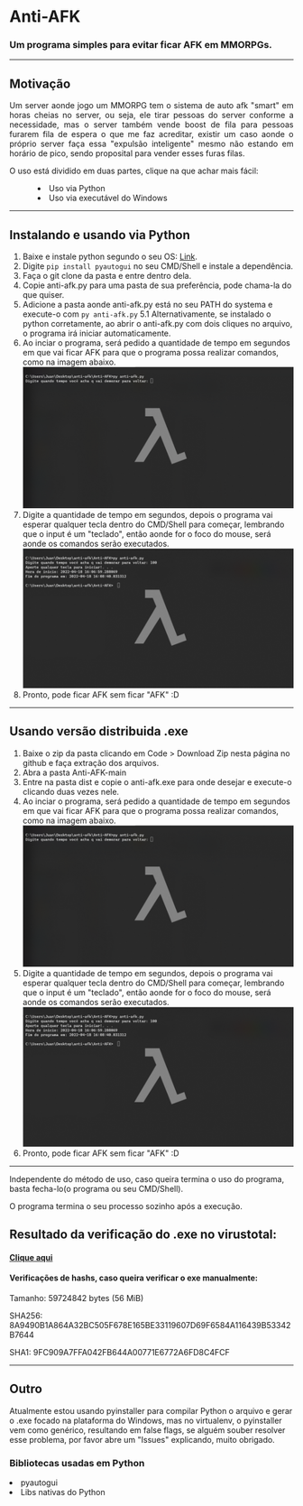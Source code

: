 <h1>Anti-AFK</h1>
<h3>Um programa simples para evitar ficar AFK em MMORPGs.</h3>

---
<h2>Motivação</h2>

<p style="text-align:justify">Um server aonde jogo um MMORPG tem o sistema de auto afk "smart" em horas cheias no server, ou seja, ele tirar pessoas do server conforme a necessidade, mas o server também vende boost de fila para pessoas furarem fila de espera o que me faz acreditar, existir um caso aonde o próprio server faça essa "expulsão inteligente" mesmo não estando em horário de pico, sendo proposital para vender esses furas filas.</p>
<p>O uso está dividido em duas partes, clique na que achar mais fácil:</p>
<li style="margin-left: 50px"><a ref="#py">Uso via Python</a></li>
<li style="margin-left: 50px"><a ref="#exe">Uso via executável do Windows</a></li>


---
<h2 id="py"> Instalando e usando via Python </h2>

1. Baixe e instale python segundo o seu OS: [Link](https://www.python.org).
2. Digite ```pip install pyautogui``` no seu CMD/Shell e instale a dependência.
3. Faça o git clone da pasta e entre dentro dela.
4. Copie anti-afk.py para uma pasta de sua preferência, pode chama-la do que quiser. 
5. Adicione a pasta aonde anti-afk.py está no seu PATH do systema e execute-o com ```py anti-afk.py```
  5.1 Alternativamente, se instalado o python corretamente, ao abrir o anti-afk.py com dois cliques no arquivo, o programa irá iniciar automaticamente.
6. Ao inciar o programa, será pedido a quantidade de tempo em segundos em que vai ficar AFK para que o programa possa realizar comandos, como na imagem abaixo.
![alt text](./img/1.png)
7. Digite a quantidade de tempo em segundos, depois o programa vai esperar qualquer tecla dentro do CMD/Shell para começar, lembrando que o input é um "teclado", então aonde for o foco do mouse, será aonde os comandos serão executados.
![alt text](./img/2.png)
8. Pronto, pode ficar AFK sem ficar "AFK" :D

---
<h2 id="exe"> Usando versão distribuida .exe </h2>

1. Baixe o zip da pasta clicando em Code > Download Zip nesta página no github e faça extração dos arquivos.
2. Abra a pasta Anti-AFK-main
3. Entre na pasta dist e copie o anti-afk.exe para onde desejar e execute-o clicando duas vezes nele.
4. Ao inciar o programa, será pedido a quantidade de tempo em segundos em que vai ficar AFK para que o programa possa realizar comandos, como na imagem abaixo.
![alt text](./img/1.png)
5. Digite a quantidade de tempo em segundos, depois o programa vai esperar qualquer tecla dentro do CMD/Shell para começar, lembrando que o input é um "teclado", então aonde for o foco do mouse, será aonde os comandos serão executados.
![alt text](./img/2.png)
6. Pronto, pode ficar AFK sem ficar "AFK" :D
---

Independente do método de uso, caso queira termina o uso do programa, basta fecha-lo(o programa ou seu CMD/Shell).

O programa termina o seu processo sozinho após a execução.

## Resultado da verificação do .exe no virustotal:
#### [Clique aqui](https://www.virustotal.com/gui/file/8a9490b1a864a32bc505f678e165be33119607d69f6584a116439b53342b7644)
#### Verificações de hashs, caso queira verificar o exe manualmente:
Tamanho: 59724842 bytes (56 MiB)

SHA256:
8A9490B1A864A32BC505F678E165BE33119607D69F6584A116439B53342B7644

SHA1:
9FC909A7FFA042FB644A00771E6772A6FD8C4FCF

---
## Outro
Atualmente estou usando pyinstaller para compilar Python o arquivo e gerar o .exe focado na plataforma do Windows, mas no virtualenv, o pyinstaller vem como genérico, resultando em false flags, se alguém souber resolver esse problema, por favor abre um "Issues" explicando, muito obrigado.

<h3>Bibliotecas usadas em Python</h3>
<li>pyautogui</li>
<li>Libs nativas do Python</li>
